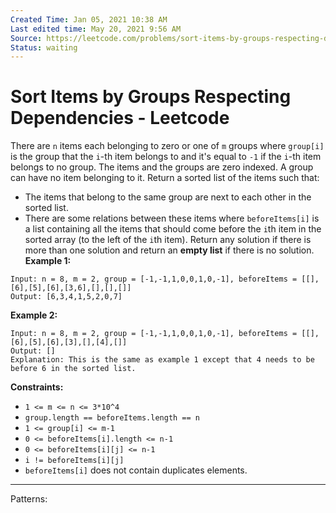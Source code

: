 ```yaml
---
Created Time: Jan 05, 2021 10:38 AM
Last edited time: May 20, 2021 9:56 AM
Source: https://leetcode.com/problems/sort-items-by-groups-respecting-dependencies/
Status: waiting
---
```


# Sort Items by Groups Respecting Dependencies - Leetcode

There are `n` items each belonging to zero or one of `m` groups where `group[i]` is the group that the `i`-th item belongs to and it's equal to `-1` if the `i`-th item belongs to no group. The items and the groups are zero indexed. A group can have no item belonging to it.
Return a sorted list of the items such that:
- The items that belong to the same group are next to each other in the sorted list.
- There are some relations between these items where `beforeItems[i]` is a list containing all the items that should come before the `i`th item in the sorted array (to the left of the `i`th item).
Return any solution if there is more than one solution and return an **empty list** if there is no solution.
**Example 1:**
```
Input: n = 8, m = 2, group = [-1,-1,1,0,0,1,0,-1], beforeItems = [[],[6],[5],[6],[3,6],[],[],[]]
Output: [6,3,4,1,5,2,0,7]
```
**Example 2:**
```
Input: n = 8, m = 2, group = [-1,-1,1,0,0,1,0,-1], beforeItems = [[],[6],[5],[6],[3],[],[4],[]]
Output: []
Explanation: This is the same as example 1 except that 4 needs to be before 6 in the sorted list.
```
**Constraints:**
- `1 <= m <= n <= 3*10^4`
- `group.length == beforeItems.length == n`
- `1 <= group[i] <= m-1`
- `0 <= beforeItems[i].length <= n-1`
- `0 <= beforeItems[i][j] <= n-1`
- `i != beforeItems[i][j]`
- `beforeItems[i]` does not contain duplicates elements.
---
Patterns: 